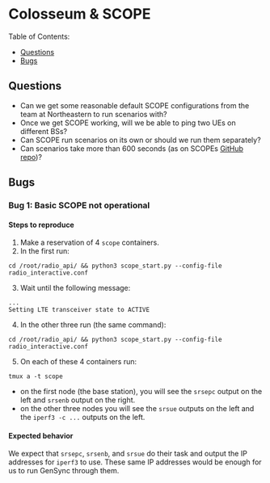 # Colosseum & SCOPE

Table of Contents:
- [Questions](#questions)
- [Bugs](#bugs)

<a name="questions"></a>
## Questions
- Can we get some reasonable default SCOPE configurations from the
  team at Northeastern to run scenarios with?
- Once we get SCOPE working, will we be able to ping two UEs on
  different BSs?
- Can SCOPE run scenarios on its own or should we run them separately?
- Can scenarios take more than 600 seconds (as on SCOPEs [GitHub
  repo](https://github.com/wineslab/colosseum-scope#scope-cellular-scenarios-for-colosseum-network-emulator))?

<a name="bugs"></a>
## Bugs

### Bug 1: Basic SCOPE not operational

#### Steps to reproduce
1. Make a reservation of 4 `scope` containers.
2. In the first run:

``` shell
cd /root/radio_api/ && python3 scope_start.py --config-file radio_interactive.conf
```
3. Wait until the following message:

``` shell
...
Setting LTE transceiver state to ACTIVE
```

4. In the other three run (the same command):

``` shell
cd /root/radio_api/ && python3 scope_start.py --config-file radio_interactive.conf
```
5. On each of these 4 containers run:

``` shell
tmux a -t scope
```
- on the first node (the base station), you will see the `srsepc`
  output on the left and `srsenb` output on the right.
- on the other three nodes you will see the `srsue` outputs on the
  left and the `iperf3 -c ...` outputs on the left.

#### Expected behavior
We expect that `srsepc`, `srsenb`, and `srsue` do their task and
output the IP addresses for `iperf3` to use. These same IP addresses
would be enough for us to run GenSync through them.
